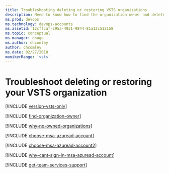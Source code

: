 ```yaml
---
title: Troubleshooting deleting or restoring VSTS organizations
description: Need to know how to find the organization owner and delete or restore your VSTS organization? Read these frequently asked questions (FAQ)
ms.prod: devops
ms.technology: devops-accounts
ms.assetid: 12cffcaf-295a-4931-9844-81a12c512158
ms.topic: conceptual
ms.manager: douge
ms.author: chcomley
author: chcomley
ms.date: 02/27/2018
monikerRange: 'vsts'
---
```


# Troubleshoot deleting or restoring your VSTS organization

[!INCLUDE [version-vsts-only](../../_shared/version-vsts-only.md)]

<a name="find-owner"></a>

[!INCLUDE [find-organization-owner](../../_shared/qa-find-organization-owner.md)]

[!INCLUDE [why-no-owned-organizations](../../_shared/qa-why-no-owned-organizations.md)]

<a name="ChooseOrgAcctMSAcct"></a>

[!INCLUDE [choose-msa-azuread-account](../../_shared/qa-choose-msa-azuread-account.md)]

[!INCLUDE [choose-msa-azuread-account2](../../_shared/qa-choose-msa-azuread-account2.md)]

[!INCLUDE [why-cant-sign-in-msa-azuread-account](../../_shared/qa-why-cant-sign-in-msa-azuread-account.md)]

<a name="get-support"></a>

[!INCLUDE [get-team-services-support](../../_shared/qa-get-vsts-support.md)]
